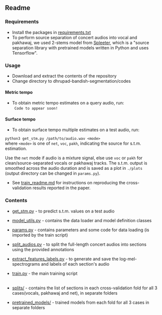 ## Readme

### Requirements
* Install the packages in [requirements.txt](requirements.txt)
* To perform source separation of concert audios into vocal and pakhawaj, we used 2-stems model from [Spleeter](https://github.com/deezer/spleeter), which is a "source separation library with pretrained models written in Python and uses Tensorflow".

### Usage
* Download and extract the contents of the repository
* Change directory to dhrupad-bandish-segmentation/codes

#### Metric tempo
* To obtain metric tempo estimates on a query audio, run:  
``` Code to appear soon!```

#### Surface tempo
* To obtain surface tempo multiple estimates on a test audio, run:  

```python3 get_stm.py /path/to/audio.wav <mode>```  
where ```<mode>``` is one of ```net```, ```voc```, ```pakh```, indicating the source for s.t.m. estimation. <br>

Use the ```net``` mode if audio is a mixture signal, else use ```voc``` or ```pakh``` for clean/source-separated vocals or pakhawaj tracks. The s.t.m. output is smoothed across the audio duration and is saved as a plot in ```./plots``` (output directory can be changed in ```params.py```).

* See [train_readme.md](train_readme.md) for instructions on reproducing the cross-validation results reported in the paper.  

### Contents
* [get_stm.py](get_stm.py) - to predict s.t.m. values on a test audio
* [model_utils.py](model_utils.py) - contains the data loader and model definition classes
* [params.py](params.py) - contains parameters and some code for data loading (is imported by the train script)
* [split_audios.py](split_audios.py) - to split the full-length concert audios into sections using the provided annotations
* [extract_features_labels.py](extract_features_labels.py) - to generate and save the log-mel-spectrograms and labels of each section's audio
* [train.py](train.py) - the main training script <br><br>

* [splits/](splits/) - contains the list of sections in each cross-validation fold for all 3 cases(vocals, pakhawaj and net), in separate folders
* [pretrained_models/](saved_models/) - trained models from each fold for all 3 cases in separate folders
